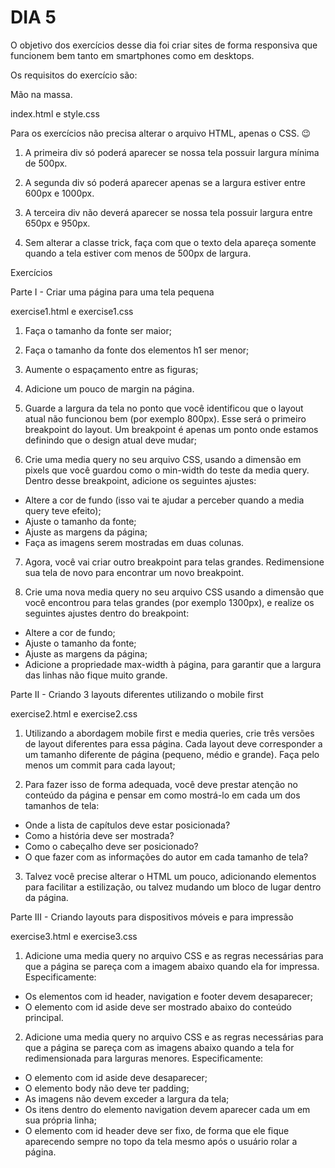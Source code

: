 # DIA 5

O objetivo dos exercícios desse dia foi criar sites de forma responsiva que funcionem bem tanto em smartphones como em desktops.

Os requisitos do exercício são:

Mão na massa.

index.html e style.css

Para os exercícios não precisa alterar o arquivo HTML, apenas o CSS. 😉

1. A primeira div só poderá aparecer se nossa tela possuir largura mínima de 500px.

2. A segunda div só poderá aparecer apenas se a largura estiver entre 600px e 1000px.

3. A terceira div não deverá aparecer se nossa tela possuir largura entre 650px e 950px.

4. Sem alterar a classe trick, faça com que o texto dela apareça somente quando a tela estiver com menos de 500px de largura.

Exercícios

Parte I - Criar uma página para uma tela pequena

exercise1.html e exercise1.css

1. Faça o tamanho da fonte ser maior;

2. Faça o tamanho da fonte dos elementos h1 ser menor;

3. Aumente o espaçamento entre as figuras;

4. Adicione um pouco de margin na página.

5. Guarde a largura da tela no ponto que você identificou que o layout atual não funcionou bem (por exemplo 800px). Esse será o primeiro breakpoint do layout. Um breakpoint é apenas um ponto onde estamos definindo que o design atual deve mudar;

6. Crie uma media query no seu arquivo CSS, usando a dimensão em pixels que você guardou como o min-width do teste da media query. Dentro desse breakpoint, adicione os seguintes ajustes:
  * Altere a cor de fundo (isso vai te ajudar a perceber quando a media query teve efeito);
  * Ajuste o tamanho da fonte;
  * Ajuste as margens da página;
  * Faça as imagens serem mostradas em duas colunas.

7. Agora, você vai criar outro breakpoint para telas grandes. Redimensione sua tela de novo para encontrar um novo breakpoint.

8. Crie uma nova media query no seu arquivo CSS usando a dimensão que você encontrou para telas grandes (por exemplo 1300px), e realize os seguintes ajustes dentro do breakpoint:
  * Altere a cor de fundo;
  * Ajuste o tamanho da fonte;
  * Ajuste as margens da página;
  * Adicione a propriedade max-width à página, para garantir que a largura das linhas não fique muito grande.

Parte II - Criando 3 layouts diferentes utilizando o mobile first

exercise2.html e exercise2.css

1. Utilizando a abordagem mobile first e media queries, crie três versões de layout diferentes para essa página. Cada layout deve corresponder a um tamanho diferente de página (pequeno, médio e grande). Faça pelo menos um commit para cada layout;

2. Para fazer isso de forma adequada, você deve prestar atenção no conteúdo da página e pensar em como mostrá-lo em cada um dos tamanhos de tela:
  * Onde a lista de capítulos deve estar posicionada?
  * Como a história deve ser mostrada?
  * Como o cabeçalho deve ser posicionado?
  * O que fazer com as informações do autor em cada tamanho de tela?

3. Talvez você precise alterar o HTML um pouco, adicionando elementos para facilitar a estilização, ou talvez mudando um bloco de lugar dentro da página.

Parte III - Criando layouts para dispositivos móveis e para impressão

exercise3.html e exercise3.css

1. Adicione uma media query no arquivo CSS e as regras necessárias para que a página se pareça com a imagem abaixo quando ela for impressa. Especificamente:
  * Os elementos com id header, navigation e footer devem desaparecer;
  * O elemento com id aside deve ser mostrado abaixo do conteúdo principal.

2. Adicione uma media query no arquivo CSS e as regras necessárias para que a página se pareça com as imagens abaixo quando a tela for redimensionada para larguras menores. Especificamente:
  * O elemento com id aside deve desaparecer;
  * O elemento body não deve ter padding;
  * As imagens não devem exceder a largura da tela;
  * Os itens dentro do elemento navigation devem aparecer cada um em sua própria linha;
  * O elemento com id header deve ser fixo, de forma que ele fique aparecendo sempre no topo da tela mesmo após o usuário rolar a página.

